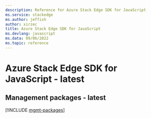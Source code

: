 ```yaml
---
description: Reference for Azure Stack Edge SDK for JavaScript
ms.service: stackedge
ms.author: jeffish
author: xirzec
title: Azure Stack Edge SDK for JavaScript
ms.devlang: javascript
ms.data: 09/06/2022
ms.topic: reference
---
```

# Azure Stack Edge SDK for JavaScript - latest

## Management packages - latest
[!INCLUDE [mgmt-packages](stack-edge-mgmt-index.md)]